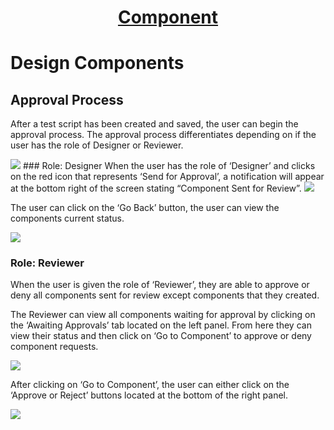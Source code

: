 <h1 style="text-align: center; text-decoration:underline; font-weight: bold;">Component</h1>

# Design Components

## Approval Process <!-- {docsify-ignore} --> 
After a test script has been created and saved, the user can begin the approval process. The approval process differentiates depending on if the user has the role of Designer or Reviewer.

<img src="https://dmdug58z0ycm2.cloudfront.net/production/pub-site/images/_componentImgs/Approval_1.png">
### Role: Designer
When the user has the role of ‘Designer’ and clicks on the red icon that represents ‘Send for Approval’, a notification will appear at the bottom right of the screen stating “Component Sent for Review”.

<img src="https://dmdug58z0ycm2.cloudfront.net/production/pub-site/images/_componentImgs/Approval_2.png">

The user can click on the ‘Go Back’ button, the user can view the components current status.



<img src="https://dmdug58z0ycm2.cloudfront.net/production/pub-site/images/_componentImgs/Approval_3.png">

### Role: Reviewer
When the user is given the role of ‘Reviewer’, they are able to approve or deny all components sent for review except components that they created.

The Reviewer can view all components waiting for approval by clicking on the ‘Awaiting Approvals’ tab located on the left panel. From here they can view their status and then click on ‘Go to Component’ to approve or deny component requests.

<img src="https://dmdug58z0ycm2.cloudfront.net/production/pub-site/images/_componentImgs/Approval_4.png">

After clicking on ‘Go to Component’, the user can either click on the ‘Approve or Reject’ buttons located at the bottom of the right panel.

<img src="https://dmdug58z0ycm2.cloudfront.net/production/pub-site/images/_componentImgs/Approval_5.png">
